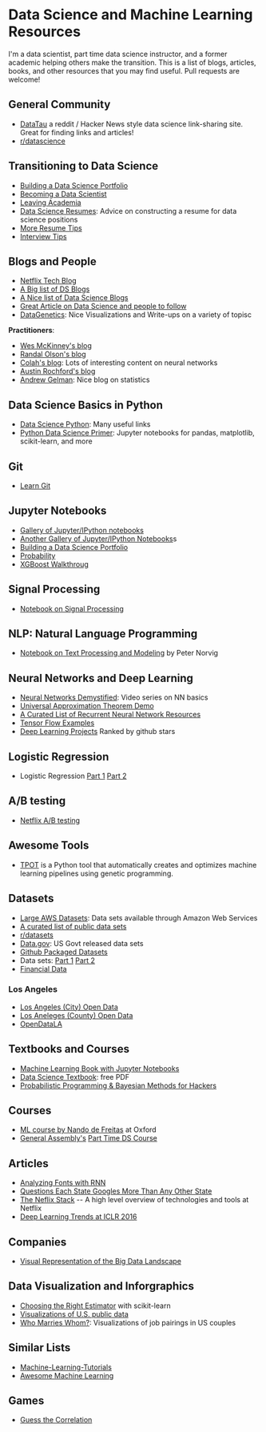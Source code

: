 # Data Science and Machine Learning Resources

I'm a data scientist, part time data science instructor, and a former academic helping others make the transition. This is a list of blogs, articles, books, and other resources that you may find useful. Pull requests are welcome!

## General Community

* [DataTau](http://www.datatau.com/) a reddit / Hacker News style data science link-sharing site. Great for finding links and articles!
* [r/datascience](https://www.reddit.com/r/datascience)

## Transitioning to Data Science

* [Building a Data Science Portfolio](https://www.dataquest.io/blog/data-science-portfolio-project/)
* [Becoming a Data Scientist](http://www.becomingadatascientist.com/)
* [Leaving Academia](http://goodbyeacademia.com/wordpress/)
* [Data Science Resumes](http://www.datascienceresume.com/advice): Advice on constructing a resume for data science positions
* [More Resume Tips](http://www.analyticsvidhya.com/blog/2014/11/tips-prepare-cv-data-science-roles/)
* [Interview Tips](http://treycausey.com/data_science_interviews.html)

## Blogs and People

* [Netflix Tech Blog](http://techblog.netflix.com/)
* [A Big list of DS Blogs](https://blog.rjmetrics.com/2015/09/30/the-ultimate-guide-to-data-science-blogs-150-and-counting/) 
* [A Nice list of Data Science Blogs](https://github.com/rushter/data-science-blogs)
* [Great Article on Data Science and people to follow](http://www.analyticsvidhya.com/blog/2015/07/github-special-data-scientists-to-follow-best-tutorials/)
* [DataGenetics](http://datagenetics.com/blog.html): Nice Visualizations and Write-ups on a variety of topisc

**Practitioners**:
- [Wes McKinney's blog](http://wesmckinney.com/)
- [Randal Olson's blog](http://www.randalolson.com/blog/)
- [Colah's blog](http://colah.github.io/): Lots of interesting content on neural networks
- [Austin Rochford's blog](http://austinrochford.com/)
- [Andrew Gelman](http://andrewgelman.com/): Nice blog on statistics

## Data Science Basics in Python
* [Data Science Python](https://github.com/ujjwalkarn/DataSciencePython): Many useful links
* [Python Data Science Primer](https://github.com/docmarionum1/python-data-science-primer): Jupyter notebooks for pandas, matplotlib, scikit-learn, and more

## Git
* [Learn Git](http://learngitbranching.js.org/)

## Jupyter Notebooks

* [Gallery of Jupyter/IPython notebooks](http://nb.bianp.net/)
* [Another Gallery of Jupyter/IPython Notebooks](https://github.com/ipython/ipython/wiki/A-gallery-of-interesting-IPython-Notebook)s
* [Building a Data Science Portfolio](https://www.dataquest.io/blog/data-science-portfolio-project/)
* [Probability](http://nbviewer.jupyter.org/url/norvig.com/ipython/Probability.ipynb)
* [XGBoost Walkthroug](https://jessesw.com/XG-Boost/)

## Signal Processing
* [Notebook on Signal Processing](https://losc.ligo.org/s/events/GW150914/GW150914_tutorial.html)

## NLP: Natural Language Programming

* [Notebook on Text Processing and Modeling](http://nbviewer.jupyter.org/url/norvig.com/ipython/How%20to%20Do%20Things%20with%20Words.ipynb) by Peter Norvig

## Neural Networks and Deep Learning

* [Neural Networks Demystified](http://lumiverse.io/series/neural-networks-demystified): Video series on NN basics
* [Universal Approximation Theorem Demo](http://neuralnetworksanddeeplearning.com/chap4.html)
* [A Curated List of Recurrent Neural Network Resources](https://github.com/kjw0612/awesome-rnn) 
* [Tensor Flow Examples](https://github.com/aymericdamien/TensorFlow-Examples)
* [Deep Learning Projects](https://github.com/aymericdamien/TopDeepLearning) Ranked by github stars

## Logistic Regression

* Logistic Regression [Part 1](https://ayearofai.com/rohan-1-when-would-i-even-use-a-quadratic-equation-in-the-real-world-13f379edab3b#.cyyxh7smm) [Part 2](https://ayearofai.com/rohan-6-follow-up-statistical-interpretation-of-logistic-regression-e78de3b4d938#.mtnu9ky5b)

## A/B testing
* [Netflix A/B testing](http://techblog.netflix.com/2016/04/its-all-about-testing-netflix.html)

## Awesome Tools
* [TPOT](https://github.com/rhiever/tpot) is a Python tool that automatically creates and optimizes machine learning pipelines using genetic programming.

## Datasets

* [Large AWS Datasets](https://aws.amazon.com/public-data-sets/): Data sets available through Amazon Web Services  
* [A curated list of public data sets](https://github.com/caesar0301/awesome-public-datasets)
* [r/datasets](https://www.reddit.com/r/datasets)
* [Data.gov](https://www.data.gov/): US Govt released data sets
* [Github Packaged Datasets](https://github.com/datasets)
* Data sets: [Part 1](http://blog.thedataincubator.com/2014/10/data-sources-for-cool-data-science-projects-part-1/) [Part 2](http://blog.thedataincubator.com/2014/10/data-sources-for-cool-data-science-projects-part-2/)
* [Financial Data](https://github.com/thalesians/pythalesians)

### Los Angeles
* [Los Angeles (City) Open Data](https://data.lacity.org/)
* [Los Aneleges (County) Open Data](https://data.lacounty.gov/)
* [OpenDataLA](http://www.opendatala.org/)

## Textbooks and Courses
* [Machine Learning Book with Jupyter Notebooks](https://github.com/rasbt/python-machine-learning-book)
* [Data Science Textbook](https://www.gitbook.com/book/ds8/textbook/details): free PDF
* [Probabilistic Programming & Bayesian Methods for Hackers](https://github.com/CamDavidsonPilon/Probabilistic-Programming-and-Bayesian-Methods-for-Hackers)

## Courses
* [ML course by Nando de Freitas](http://www.cs.ox.ac.uk/people/nando.defreitas/machinelearning/) at Oxford
* [General Assembly's](http://generalassemb.ly) [Part Time DS Course](https://github.com/justmarkham/DAT8)

## Articles
* [Analyzing Fonts with RNN](https://erikbern.com/2016/01/21/analyzing-50k-fonts-using-deep-neural-networks/)
* [Questions Each State Googles More Than Any Other State](http://blog.estately.com/2016/05/you-wont-believe-the-questions-each-state-googles-more-than-any-other-state/)
* [The Neflix Stack](http://highscalability.com/blog/2015/11/9/a-360-degree-view-of-the-entire-netflix-stack.html) -- A high level overview of technologies and tools at Netflix
* [Deep Learning Trends at ICLR 2016](http://www.computervisionblog.com/2016/06/deep-learning-trends-iclr-2016.html?m=1)

## Companies
* [Visual Representation of the Big Data Landscape](https://image-store.slidesharecdn.com/f83d452d-8f05-4d05-a584-a52037e5e0e0-large.png)

## Data Visualization and Inforgraphics
* [Choosing the Right Estimator](http://scikit-learn.org/stable/tutorial/machine_learning_map/) with scikit-learn
* [Visualizations of U.S. public data](http://datausa.io/)
* [Who Marries Whom?](http://www.bloomberg.com/graphics/2016-who-marries-whom/): Visualizations of job pairings in US couples

## Similar Lists
* [Machine-Learning-Tutorials](https://github.com/aymericdamien/Machine-Learning-Tutorials)
* [Awesome Machine Learning](https://github.com/josephmisiti/awesome-machine-learning)

## Games

* [Guess the Correlation](http://guessthecorrelation.com/)

